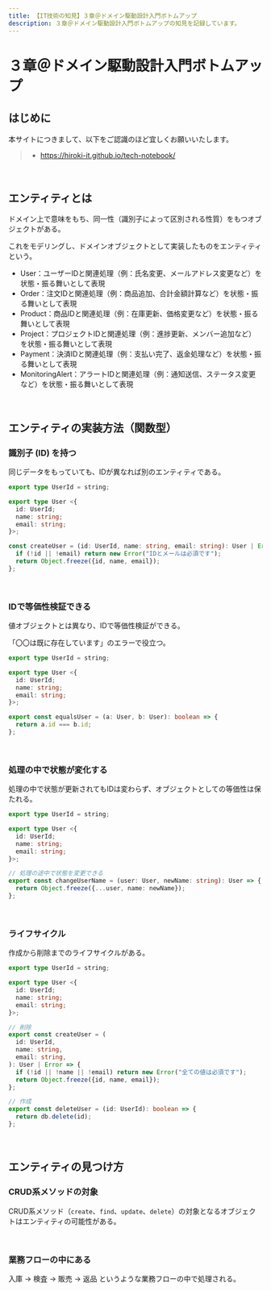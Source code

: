 ```yaml
---
title: 【IT技術の知見】３章＠ドメイン駆動設計入門ボトムアップ
description: ３章＠ドメイン駆動設計入門ボトムアップの知見を記録しています。
---
```


# ３章＠ドメイン駆動設計入門ボトムアップ

## はじめに

本サイトにつきまして、以下をご認識のほど宜しくお願いいたします。

> - https://hiroki-it.github.io/tech-notebook/

<br>

## エンティティとは

ドメイン上で意味をもち、同一性（識別子によって区別される性質）をもつオブジェクトがある。

これをモデリングし、ドメインオブジェクトとして実装したものをエンティティという。

- User：ユーザーIDと関連処理（例：氏名変更、メールアドレス変更など）を状態・振る舞いとして表現
- Order：注文IDと関連処理（例：商品追加、合計金額計算など）を状態・振る舞いとして表現
- Product：商品IDと関連処理（例：在庫更新、価格変更など）を状態・振る舞いとして表現
- Project：プロジェクトIDと関連処理（例：進捗更新、メンバー追加など）を状態・振る舞いとして表現
- Payment：決済IDと関連処理（例：支払い完了、返金処理など）を状態・振る舞いとして表現
- MonitoringAlert：アラートIDと関連処理（例：通知送信、ステータス変更など）を状態・振る舞いとして表現

<br>

## エンティティの実装方法（関数型）

### 識別子 (ID) を持つ

同じデータをもっていても、IDが異なれば別のエンティティである。

```typescript
export type UserId = string;

export type User <{
  id: UserId;
  name: string;
  email: string;
}>;
```

```typescript
const createUser = (id: UserId, name: string, email: string): User | Error => {
  if (!id || !email) return new Error("IDとメールは必須です");
  return Object.freeze({id, name, email});
};
```

<br>

### IDで等価性検証できる

値オブジェクトとは異なり、IDで等価性検証ができる。

「〇〇は既に存在しています」のエラーで役立つ。

```typescript
export type UserId = string;

export type User <{
  id: UserId;
  name: string;
  email: string;
}>;
```

```typescript
export const equalsUser = (a: User, b: User): boolean => {
  return a.id === b.id;
};
```

<br>

### 処理の中で状態が変化する

処理の中で状態が更新されてもIDは変わらず、オブジェクトとしての等価性は保たれる。

```typescript
export type UserId = string;

export type User <{
  id: UserId;
  name: string;
  email: string;
}>;
```

```typescript
// 処理の途中で状態を変更できる
export const changeUserName = (user: User, newName: string): User => {
  return Object.freeze({...user, name: newName});
};
```

<br>

### ライフサイクル

作成から削除までのライフサイクルがある。

```typescript
export type UserId = string;

export type User <{
  id: UserId;
  name: string;
  email: string;
}>;
```

```typescript
// 削除
export const createUser = (
  id: UserId,
  name: string,
  email: string,
): User | Error => {
  if (!id || !name || !email) return new Error("全ての値は必須です");
  return Object.freeze({id, name, email});
};

// 作成
export const deleteUser = (id: UserId): boolean => {
  return db.delete(id);
};
```

<br>

## エンティティの見つけ方

### CRUD系メソッドの対象

CRUD系メソッド（`create`、`find`、`update`、`delete`）の対象となるオブジェクトはエンティティの可能性がある。

<br>

### 業務フローの中にある

入庫 → 検査 → 販売 → 返品 というような業務フローの中で処理される。

<br>
